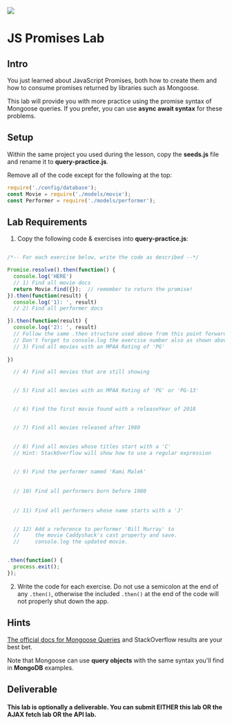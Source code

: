 <img src="https://i.imgur.com/PMyzlb1.png">

# JS Promises Lab

## Intro

You just learned about JavaScript Promises, both how to create them and how to consume promises returned by libraries such as Mongoose.

This lab will provide you with more practice using the promise syntax of Mongoose queries. If you prefer, you can use <strong>async await syntax</strong> for these problems.

## Setup

Within the same project you used during the lesson, copy the **seeds.js** file and rename it to **query-practice.js**.

Remove all of the code except for the following at the top:

```js
require('./config/database');
const Movie = require('./models/movie');
const Performer = require('./models/performer');
```

## Lab Requirements

1. Copy the following code & exercises into **query-practice.js**:

```js

/*-- For each exercise below, write the code as described --*/

Promise.resolve().then(function() {
  console.log('HERE')
  // 1) Find all movie docs
  return Movie.find({});  // remember to return the promise!
}).then(function(result) {
  console.log('1): ', result)
  // 2) Find all performer docs

}).then(function(result) {
  console.log('2): ', result)
  // Follow the same .then structure used above from this point forward
  // Don't forget to console.log the exercise number also as shown above 
  // 3) Find all movies with an MPAA Rating of 'PG'
  
})

  // 4) Find all movies that are still showing


  // 5) Find all movies with an MPAA Rating of 'PG' or 'PG-13'


  // 6) Find the first movie found with a releaseYear of 2018


  // 7) Find all movies released after 1980
  

  // 8) Find all movies whose titles start with a 'C'
  // Hint: StackOverflow will show how to use a regular expression
  

  // 9) Find the performer named 'Rami Malek'
  
  
  // 10) Find all performers born before 1980
  
  
  // 11) Find all performers whose name starts with a 'J'


  // 12) Add a reference to performer 'Bill Murray' to
  //     the movie Caddyshack's cast property and save.
  //     console.log the updated movie.


.then(function() {
  process.exit();
});
```

2. Write the code for each exercise. Do not use a semicolon at the end of any `.then()`, otherwise the included `.then()` at the end of the code will not properly shut down the app.


## Hints

[The official docs for Mongoose Queries](https://mongoosejs.com/docs/queries.html) and StackOverflow results are your best bet.

Note that Mongoose can use **query objects** with the same syntax you'll find in **MongoDB** examples.

## Deliverable

#### This lab is optionally a deliverable. You can submit EITHER this lab OR the AJAX fetch lab OR the API lab.
